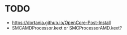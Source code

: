 # TODO

- https://dortania.github.io/OpenCore-Post-Install
- SMCAMDProcessor.kext or SMCProcessorAMD.kext?
